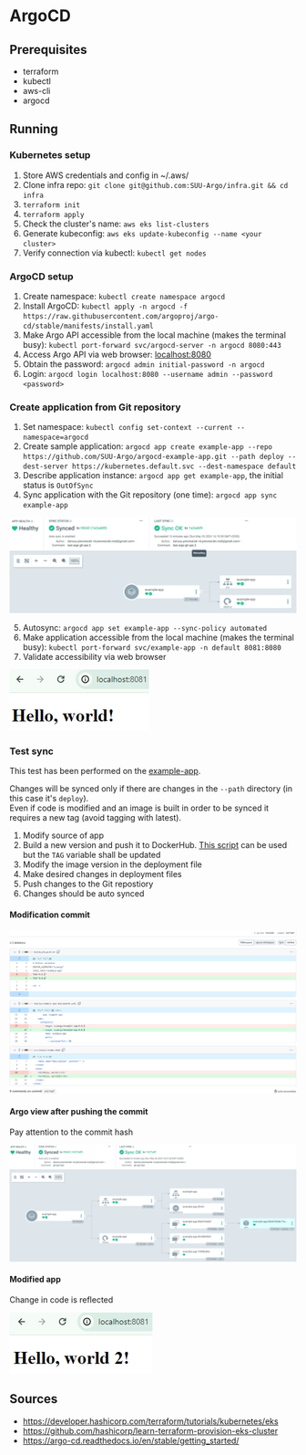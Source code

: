 # ArgoCD
## Prerequisites
- terraform
- kubectl
- aws-cli
- argocd

## Running
### Kubernetes setup
1. Store AWS credentials and config in ~/.aws/
2. Clone infra repo: `git clone git@github.com:SUU-Argo/infra.git && cd infra`
3. `terraform init`
4. `terraform apply`
5. Check the cluster's name: `aws eks list-clusters `
6. Generate kubeconfig: `aws eks update-kubeconfig --name <your cluster>`
7. Verify connection via kubectl: `kubectl get nodes`

### ArgoCD setup
1. Create namespace: `kubectl create namespace argocd`
2. Install ArgoCD: `kubectl apply -n argocd -f https://raw.githubusercontent.com/argoproj/argo-cd/stable/manifests/install.yaml`
3. Make Argo API accessible from the local machine (makes the terminal busy): `kubectl port-forward svc/argocd-server -n argocd 8080:443`
4. Access Argo API via web browser: [localhost:8080](https://localhost:8080)
5. Obtain the password: `argocd admin initial-password -n argocd`
6. Login: `argocd login localhost:8080 --username admin --password <password>`

### Create application from Git repository
1. Set namespace: `kubectl config set-context --current --namespace=argocd`
2. Create sample application: `argocd app create example-app --repo https://github.com/SUU-Argo/argocd-example-app.git --path deploy --dest-server https://kubernetes.default.svc --dest-namespace default`
3. Describe application instance: `argocd app get example-app`, the initial status is `OutOfSync`
4. Sync application with the Git repository (one time): `argocd app sync example-app`

![](img/app_argo.png)

5. Autosync: `argocd app set example-app --sync-policy automated`
6. Make application accessible from the local machine (makes the terminal busy): `kubectl port-forward svc/example-app -n default 8081:8080`
7. Validate accessibility via web browser

![](img/app.png)

### Test sync
This test has been performed on the [example-app](https://github.com/SUU-Argo/argocd-example-app).

Changes will be synced only if there are changes in the `--path` directory (in this case it's `deploy`). \
Even if code is modified and an image is built in order to be synced it requires a new tag (avoid tagging with latest).

1. Modify source of app
2. Build a new version and push it to DockerHub. [This script](https://github.com/SUU-Argo/argocd-example-app/blob/main/build_and_push.sh) can be used but the `TAG` variable shall be updated
3. Modify the image version in the deployment file
4. Make desired changes in deployment files
5. Push changes to the Git repostiory
6. Changes should be auto synced

#### Modification commit
![](img/modification_commit.png)

#### Argo view after pushing the commit
Pay attention to the commit hash

![](img/app_argo_modified.png)

#### Modified app
Change in code is reflected

![](img/app_modified.png)


## Sources
- https://developer.hashicorp.com/terraform/tutorials/kubernetes/eks
- https://github.com/hashicorp/learn-terraform-provision-eks-cluster
- https://argo-cd.readthedocs.io/en/stable/getting_started/
